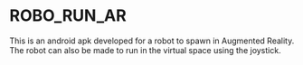 # ROBO_RUN_AR
This is an android apk developed for a robot to spawn in Augmented Reality. The robot can also be made to run in the virtual space using the joystick.
